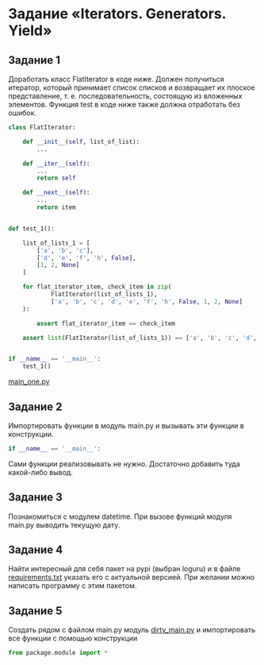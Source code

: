 # Задание «Iterators. Generators. Yield»

## Задание 1

Доработать класс FlatIterator в коде ниже. Должен получиться итератор, который принимает список списков 
и возвращает их плоское представление, т. е. последовательность, состоящую из вложенных элементов. 
Функция test в коде ниже также должна отработать без ошибок.

```python
class FlatIterator:

    def __init__(self, list_of_list):
        ...

    def __iter__(self):
        ...
        return self

    def __next__(self):
        ...
        return item


def test_1():

    list_of_lists_1 = [
        ['a', 'b', 'c'],
        ['d', 'e', 'f', 'h', False],
        [1, 2, None]
    ]

    for flat_iterator_item, check_item in zip(
            FlatIterator(list_of_lists_1),
            ['a', 'b', 'c', 'd', 'e', 'f', 'h', False, 1, 2, None]
    ):

        assert flat_iterator_item == check_item

    assert list(FlatIterator(list_of_lists_1)) == ['a', 'b', 'c', 'd', 'e', 'f', 'h', False, 1, 2, None]


if __name__ == '__main__':
    test_1()
```

[main_one.py](/Professional_Python/Import.%20Module.%20Package/main_one.py)


## Задание 2

Импортировать функции в модуль main.py и вызывать эти функции в конструкции.

```python
if __name__ == '__main__':
```

Сами функции реализовывать не нужно. Достаточно добавить туда какой-либо вывод.

## Задание 3

Познакомиться с модулем datetime. При вызове функций модуля main.py выводить текущую дату.

## Задание 4

Найти интересный для себя пакет на pypi (выбран loguru) и в файле [requirements.txt](/Professional_Python/Import.%20Module.%20Package/requirements.txt) указать его с актуальной версией. При желании можно написать программу с этим пакетом.

## Задание 5

Создать рядом с файлом main.py модуль [dirty_main.py](/Professional_Python/Import.%20Module.%20Package/dirty_main.py) и импортировать все функции с помощью конструкции

```python
from package.module import *
```
